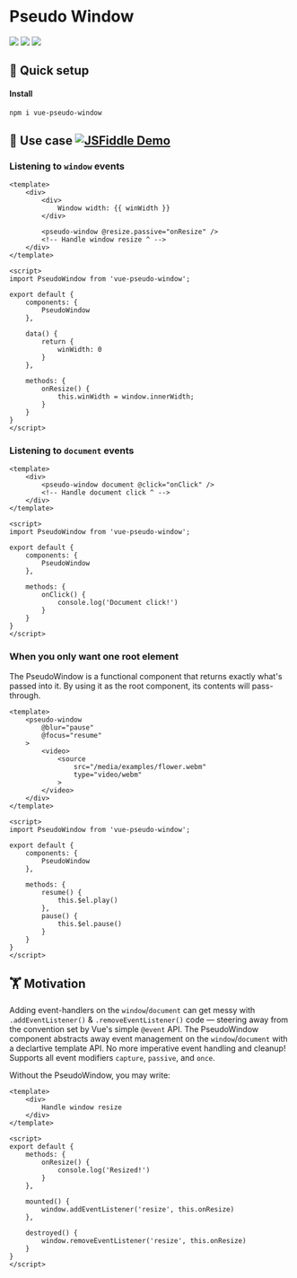 # Pseudo Window
<a href="https://npm.im/vue-pseudo-window"><img src="https://badgen.net/npm/v/vue-pseudo-window"></a>
<a href="https://npm.im/vue-pseudo-window"><img src="https://badgen.net/npm/dm/vue-pseudo-window"></a>
<a href="https://packagephobia.now.sh/result?p=vue-pseudo-window"><img src="https://packagephobia.now.sh/badge?p=vue-pseudo-window"></a>

## :rocket: Quick setup

#### Install
```sh
npm i vue-pseudo-window
```

## :beginner: Use case [![JSFiddle Demo](https://flat.badgen.net/badge/JSFiddle/Open%20Demo/blue)](https://jsfiddle.net/hirokiosame/p5Lz419s/)

### Listening to `window` events
```vue
<template>
	<div>
		<div>
			Window width: {{ winWidth }}
		</div>

		<pseudo-window @resize.passive="onResize" />
		<!-- Handle window resize ^ -->
	</div>
</template>

<script>
import PseudoWindow from 'vue-pseudo-window';

export default {
	components: {
		PseudoWindow
	},
	
	data() {
		return {
			winWidth: 0
		}
	},

	methods: {
		onResize() {
			this.winWidth = window.innerWidth;
		}
	}
}
</script>
```

### Listening to `document` events
```vue
<template>
	<div>
		<pseudo-window document @click="onClick" />
		<!-- Handle document click ^ -->
	</div>
</template>

<script>
import PseudoWindow from 'vue-pseudo-window';

export default {
	components: {
		PseudoWindow
	},

	methods: {
		onClick() {
			console.log('Document click!')
		}
	}
}
</script>
```

### When you only want one root element
The PseudoWindow is a functional component that returns exactly what's passed into it. By using it as the root component, its contents will pass-through.
```vue
<template>
	<pseudo-window
		@blur="pause"
		@focus="resume"
	>
		<video>
			<source
				src="/media/examples/flower.webm"
				type="video/webm"
			>
		</video>
	</div>
</template>

<script>
import PseudoWindow from 'vue-pseudo-window';

export default {
	components: {
		PseudoWindow
	},

	methods: {
		resume() {
			this.$el.play()
		},
		pause() {
			this.$el.pause()
		}
	}
}
</script>
```


## 🏋️‍ Motivation
Adding event-handlers on the `window`/`document` can get messy with `.addEventListener()` & `.removeEventListener()` code — steering away from the convention set by Vue's simple `@event` API. The PseudoWindow component abstracts away event management on the `window`/`document` with a declartive template API. No more imperative event handling and cleanup! Supports all event modifiers `capture`, `passive`, and `once`.

Without the PseudoWindow, you may write:
```vue
<template>
	<div>
		Handle window resize
	</div>
</template>

<script>
export default {
	methods: {
		onResize() {
			console.log('Resized!')
		}
	},

	mounted() {
		window.addEventListener('resize', this.onResize)
	},

	destroyed() {
		window.removeEventListener('resize', this.onResize)
	}
}
</script>
```
